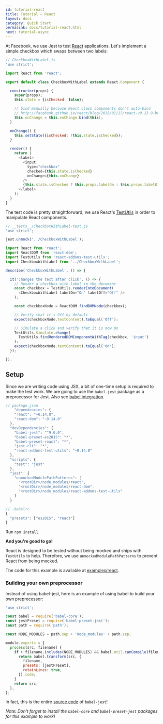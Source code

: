 ```yaml
---
id: tutorial-react
title: Tutorial – React
layout: docs
category: Quick Start
permalink: docs/tutorial-react.html
next: tutorial-async
---
```


At Facebook, we use Jest to test [React](http://facebook.github.io/react/)
applications. Let's implement a simple checkbox which swaps between two labels:

```javascript
// CheckboxWithLabel.js
'use strict';

import React from 'react';

export default class CheckboxWithLabel extends React.Component {

  constructor(props) {
    super(props);
    this.state = {isChecked: false};

    // bind manually because React class components don't auto-bind
    // http://facebook.github.io/react/blog/2015/01/27/react-v0.13.0-beta-1.html#autobinding
    this.onChange = this.onChange.bind(this);
  }

  onChange() {
    this.setState({isChecked: !this.state.isChecked});
  }

  render() {
    return (
      <label>
        <input
          type="checkbox"
          checked={this.state.isChecked}
          onChange={this.onChange}
        />
        {this.state.isChecked ? this.props.labelOn : this.props.labelOff}
      </label>
    );
  }
}
```

The test code is pretty straightforward; we use React's
[TestUtils](http://facebook.github.io/react/docs/test-utils.html) in order to
manipulate React components.

```javascript
// __tests__/CheckboxWithLabel-test.js
'use strict';

jest.unmock('../CheckboxWithLabel');

import React from 'react';
import ReactDOM from 'react-dom';
import TestUtils from 'react-addons-test-utils';
import CheckboxWithLabel from '../CheckboxWithLabel';

describe('CheckboxWithLabel', () => {

  it('changes the text after click', () => {
    // Render a checkbox with label in the document
    const checkbox = TestUtils.renderIntoDocument(
      <CheckboxWithLabel labelOn="On" labelOff="Off" />
    );

    const checkboxNode = ReactDOM.findDOMNode(checkbox);

    // Verify that it's Off by default
    expect(checkboxNode.textContent).toEqual('Off');

    // Simulate a click and verify that it is now On
    TestUtils.Simulate.change(
      TestUtils.findRenderedDOMComponentWithTag(checkbox, 'input')
    );
    expect(checkboxNode.textContent).toEqual('On');
  });

});
```

## Setup

Since we are writing code using JSX, a bit of one-time setup is required to make
the test work. We are going to use the `babel-jest` package as a preprocessor
for Jest. Also see [babel integration](/jest/docs/getting-started.html#babel-integration).

```javascript
// package.json
    "dependencies": {
    "react": "~0.14.0",
    "react-dom": "~0.14.0"
  },
  "devDependencies": {
    "babel-jest": "^9.0.0",
    "babel-preset-es2015": "*",
    "babel-preset-react": "*",
    "jest-cli": "*",
    "react-addons-test-utils": "~0.14.0"
  },
  "scripts": {
    "test": "jest"
  },
  "jest": {
    "unmockedModulePathPatterns": [
      "<rootDir>/node_modules/react",
      "<rootDir>/node_modules/react-dom",
      "<rootDir>/node_modules/react-addons-test-utils"
    ]
  }
```

```javascript
// .babelrc
{
  "presets": ["es2015", "react"]
}
```

Run ```npm install```.

**And you're good to go!**

React is designed to be tested without being mocked and ships with `TestUtils`
to help. Therefore, we use `unmockedModulePathPatterns` to prevent React from
being mocked.

The code for this example is available at
[examples/react](https://github.com/facebook/jest/tree/master/examples/react).

### Building your own preprocessor

Instead of using babel-jest, here is an example of using babel to build your own
preprocessor:

```javascript
'use strict';

const babel = require('babel-core');
const jestPreset = require('babel-preset-jest');
const path = require('path');

const NODE_MODULES = path.sep + 'node_modules' + path.sep;

module.exports = {
  process(src, filename) {
    if (!filename.includes(NODE_MODULES) && babel.util.canCompile(filename)) {
      return babel.transform(src, {
        filename,
        presets: [jestPreset],
        retainLines: true,
      }).code;
    }
    return src;
  },
};

```

In fact, this is the entire [source code](https://github.com/facebook/jest/blob/master/packages/babel-jest/src/index.js)
of `babel-jest`!

*Note: Don't forget to install the `babel-core` and `babel-preset-jest` packages
for this example to work!*
